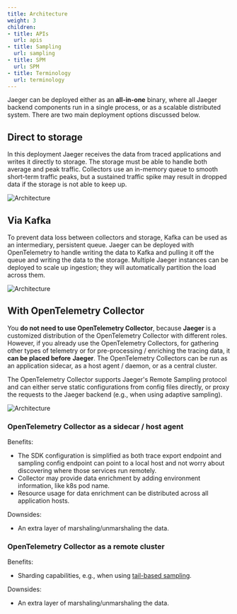 ```yaml
---
title: Architecture
weight: 3
children:
- title: APIs
  url: apis
- title: Sampling
  url: sampling
- title: SPM
  url: SPM
- title: Terminology
  url: terminology
---
```


Jaeger can be deployed either as an **all-in-one** binary, where all Jaeger backend components
run in a single process, or as a scalable distributed system. There are two main deployment options discussed below.

## Direct to storage

In this deployment Jaeger receives the data from traced applications and writes it directly to storage. The storage must be able to handle both average and peak traffic. Collectors use an in-memory queue to smooth short-term traffic peaks, but a sustained traffic spike may result in dropped data if the storage is not able to keep up.

![Architecture](/img/architecture-v2-2024.png)

## Via Kafka

To prevent data loss between collectors and storage, Kafka can be used as an intermediary, persistent queue. Jaeger can be deployed with OpenTelemetry to handle writing the data to Kafka and pulling it off the queue and writing the data to the storage. Multiple Jaeger instances can be deployed to scale up ingestion; they will automatically partition the load across them.

![Architecture](/img/architecture-v2-kafka-2024.png)

## With OpenTelemetry Collector

You **do not need to use OpenTelemetry Collector**, because **Jaeger** is a customized distribution of the OpenTelemetry Collector with different roles. However, if you already use the OpenTelemetry Collectors, for gathering other types of telemetry or for pre-processing / enriching the tracing data, it __can be placed before__  **Jaeger**. The OpenTelemetry Collectors can be run as an application sidecar, as a host agent / daemon, or as a central cluster.

The OpenTelemetry Collector supports Jaeger's Remote Sampling protocol and can either serve static configurations from config files directly, or proxy the requests to the Jaeger backend (e.g., when using adaptive sampling).

![Architecture](/img/architecture-v2-otel.png)

### OpenTelemetry Collector as a sidecar / host agent

Benefits:

* The SDK configuration is simplified as both trace export endpoint and sampling config endpoint can point to a local host and not worry about discovering where those services run remotely.
* Collector may provide data enrichment by adding environment information, like k8s pod name.
* Resource usage for data enrichment can be distributed across all application hosts.

Downsides:

* An extra layer of marshaling/unmarshaling the data.

### OpenTelemetry Collector as a remote cluster

Benefits:
* Sharding capabilities, e.g., when using [tail-based sampling](https://github.com/open-telemetry/opentelemetry-collector-contrib/blob/main/processor/tailsamplingprocessor/README.md).

Downsides:

* An extra layer of marshaling/unmarshaling the data.